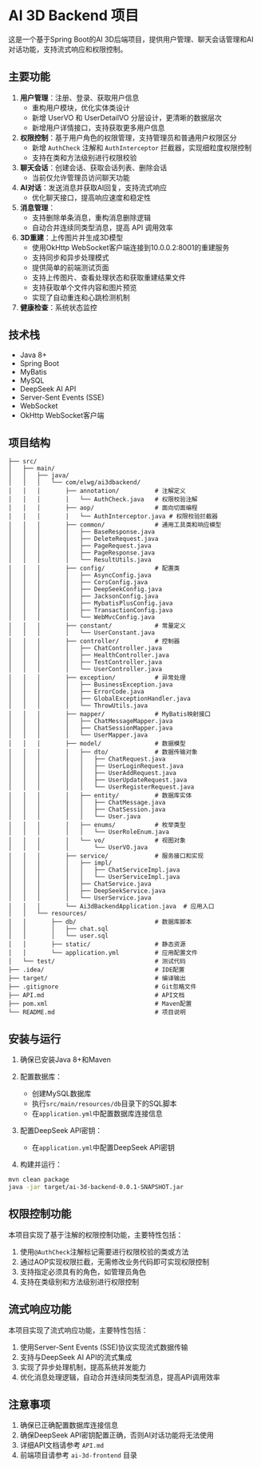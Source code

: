 # AI 3D Backend 项目

这是一个基于Spring Boot的AI 3D后端项目，提供用户管理、聊天会话管理和AI对话功能，支持流式响应和权限控制。

## 主要功能

1. **用户管理**：注册、登录、获取用户信息
   - 重构用户模块，优化实体类设计
   - 新增 UserVO 和 UserDetailVO 分层设计，更清晰的数据层次
   - 新增用户详情接口，支持获取更多用户信息
2. **权限控制**：基于用户角色的权限管理，支持管理员和普通用户权限区分
   - 新增 `AuthCheck` 注解和 `AuthInterceptor` 拦截器，实现细粒度权限控制
   - 支持在类和方法级别进行权限校验
3. **聊天会话**：创建会话、获取会话列表、删除会话
   - 当前仅允许管理员访问聊天功能
4. **AI对话**：发送消息并获取AI回复，支持流式响应
   - 优化聊天接口，提高响应速度和稳定性
5. **消息管理**：
   - 支持删除单条消息，重构消息删除逻辑
   - 自动合并连续同类型消息，提高 API 调用效率
6. **3D重建**：上传图片并生成3D模型
   - 使用OkHttp WebSocket客户端连接到10.0.0.2:8001的重建服务
   - 支持同步和异步处理模式
   - 提供简单的前端测试页面
   - 支持上传图片、查看处理状态和获取重建结果文件
   - 支持获取单个文件内容和图片预览
   - 实现了自动重连和心跳检测机制
7. **健康检查**：系统状态监控

## 技术栈

- Java 8+
- Spring Boot
- MyBatis
- MySQL
- DeepSeek AI API
- Server-Sent Events (SSE)
- WebSocket
- OkHttp WebSocket客户端

## 项目结构

```
├── src/
│   ├── main/
│   │   ├── java/
│   │   │   └── com/elwg/ai3dbackend/
│   │   │       ├── annotation/          # 注解定义
│   │   │       │   └── AuthCheck.java   # 权限校验注解
│   │   │       ├── aop/                 # 面向切面编程
│   │   │       │   └── AuthInterceptor.java # 权限校验拦截器
│   │   │       ├── common/              # 通用工具类和响应模型
│   │   │       │   ├── BaseResponse.java
│   │   │       │   ├── DeleteRequest.java
│   │   │       │   ├── PageRequest.java
│   │   │       │   ├── PageResponse.java
│   │   │       │   └── ResultUtils.java
│   │   │       ├── config/              # 配置类
│   │   │       │   ├── AsyncConfig.java
│   │   │       │   ├── CorsConfig.java
│   │   │       │   ├── DeepSeekConfig.java
│   │   │       │   ├── JacksonConfig.java
│   │   │       │   ├── MybatisPlusConfig.java
│   │   │       │   ├── TransactionConfig.java
│   │   │       │   └── WebMvcConfig.java
│   │   │       ├── constant/            # 常量定义
│   │   │       │   └── UserConstant.java
│   │   │       ├── controller/          # 控制器
│   │   │       │   ├── ChatController.java
│   │   │       │   ├── HealthController.java
│   │   │       │   ├── TestController.java
│   │   │       │   └── UserController.java
│   │   │       ├── exception/           # 异常处理
│   │   │       │   ├── BusinessException.java
│   │   │       │   ├── ErrorCode.java
│   │   │       │   ├── GlobalExceptionHandler.java
│   │   │       │   └── ThrowUtils.java
│   │   │       ├── mapper/              # MyBatis映射接口
│   │   │       │   ├── ChatMessageMapper.java
│   │   │       │   ├── ChatSessionMapper.java
│   │   │       │   └── UserMapper.java
│   │   │       ├── model/               # 数据模型
│   │   │       │   ├── dto/             # 数据传输对象
│   │   │       │   │   ├── ChatRequest.java
│   │   │       │   │   ├── UserLoginRequest.java
│   │   │       │   │   ├── UserAddRequest.java
│   │   │       │   │   ├── UserUpdateRequest.java
│   │   │       │   │   └── UserRegisterRequest.java
│   │   │       │   ├── entity/          # 数据库实体
│   │   │       │   │   ├── ChatMessage.java
│   │   │       │   │   ├── ChatSession.java
│   │   │       │   │   └── User.java
│   │   │       │   ├── enums/           # 枚举类型
│   │   │       │   │   └── UserRoleEnum.java
│   │   │       │   └── vo/              # 视图对象
│   │   │       │       └── UserVO.java
│   │   │       ├── service/             # 服务接口和实现
│   │   │       │   ├── impl/
│   │   │       │   │   ├── ChatServiceImpl.java
│   │   │       │   │   └── UserServiceImpl.java
│   │   │       │   ├── ChatService.java
│   │   │       │   ├── DeepSeekService.java
│   │   │       │   └── UserService.java
│   │   │       └── Ai3dBackendApplication.java  # 应用入口
│   │   └── resources/
│   │       ├── db/                      # 数据库脚本
│   │       │   ├── chat.sql
│   │       │   └── user.sql
│   │       ├── static/                  # 静态资源
│   │       └── application.yml          # 应用配置文件
│   └── test/                            # 测试代码
├── .idea/                               # IDE配置
├── target/                              # 编译输出
├── .gitignore                           # Git忽略文件
├── API.md                               # API文档
├── pom.xml                              # Maven配置
└── README.md                            # 项目说明
```

## 安装与运行

1. 确保已安装Java 8+和Maven

2. 配置数据库：
   - 创建MySQL数据库
   - 执行`src/main/resources/db`目录下的SQL脚本
   - 在`application.yml`中配置数据库连接信息

3. 配置DeepSeek API密钥：
   - 在`application.yml`中配置DeepSeek API密钥

4. 构建并运行：

```bash
mvn clean package
java -jar target/ai-3d-backend-0.0.1-SNAPSHOT.jar
```

## 权限控制功能

本项目实现了基于注解的权限控制功能，主要特性包括：

1. 使用`@AuthCheck`注解标记需要进行权限校验的类或方法
2. 通过AOP实现权限拦截，无需修改业务代码即可实现权限控制
3. 支持指定必须具有的角色，如管理员角色
4. 支持在类级别和方法级别进行权限控制

## 流式响应功能

本项目实现了流式响应功能，主要特性包括：

1. 使用Server-Sent Events (SSE)协议实现流式数据传输
2. 支持与DeepSeek AI API的流式集成
3. 实现了异步处理机制，提高系统并发能力
4. 优化消息处理逻辑，自动合并连续同类型消息，提高API调用效率

## 注意事项

1. 确保已正确配置数据库连接信息
2. 确保DeepSeek API密钥配置正确，否则AI对话功能将无法使用
3. 详细API文档请参考 `API.md`
4. 前端项目请参考 `ai-3d-frontend` 目录
